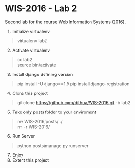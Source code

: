 # WIS-2016 - Lab 2
Second lab for the course Web Information Systems (2016).

1. Initialize virtualenv
> virtualenv lab2

2. Activate virtualenv
> cd lab2  
> source bin/activate

3. Install django defining version
> pip install -U django==1.9
> pip install django-registration

4. Clone this project
> git clone https://github.com/dithua/WIS-2016.git -b lab2

5. Take only posts folder to your enviroment
> mv WIS-2016/posts/ ./  
> rm -r WIS-2016/

6. Run Server
> python posts/manage.py runserver

7. Enjoy
8. Extent this project

